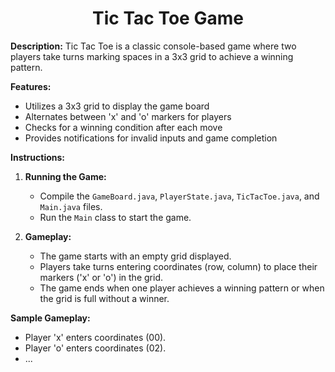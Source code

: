 <h1 style="text-align: center">Tic Tac Toe Game</h1>

**Description:** Tic Tac Toe is a classic console-based game where two players take turns marking spaces in a 3x3 grid to achieve a winning pattern.

**Features:**
- Utilizes a 3x3 grid to display the game board
- Alternates between 'x' and 'o' markers for players
- Checks for a winning condition after each move
- Provides notifications for invalid inputs and game completion

**Instructions:**
1. **Running the Game:**
    - Compile the `GameBoard.java`, `PlayerState.java`, `TicTacToe.java`, and `Main.java` files.
    - Run the `Main` class to start the game.

2. **Gameplay:**
    - The game starts with an empty grid displayed.
    - Players take turns entering coordinates (row, column) to place their markers ('x' or 'o') in the grid.
    - The game ends when one player achieves a winning pattern or when the grid is full without a winner.

**Sample Gameplay:**
- Player 'x' enters coordinates (00).
- Player 'o' enters coordinates (02).
- ...